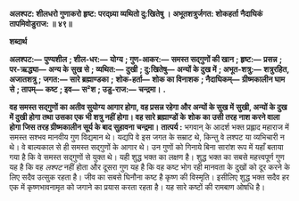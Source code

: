 **अलश्पट: शीलधरो गुणाकरो** **हृष्ट: परद्ध्र्या व्यथितो दु:खितेषु ।** **अभूतशत्रुर्जगत: शोकहर्ता** **नैदाघिकं तापमिवोडुराज: ॥ ४९॥** 

**शब्दार्थ** 

**अलश्पट:—** **पुण्यशील** **; शील-धर:—** **योग्य** **; गुण-आकर:—** **समस्त सद्गुणों की खान** **; हृष्ट:—** **प्रसन्न** **; पर-ऋद्ध्या—** **अन्य के** **सुख से** **; व्यथित:—** **दुखी** **; दु:खितेषु—** **अन्यों के दुख में** **; अभूत-शत्रु:—** **शत्रुरहित, अजातशत्रु** **; जगत:—** **सारे ब्रह्माण्डका** **;** **शोक-हर्ता—** **शोक का विनाशक** **; नैदाघिकम्—** **ग्रीष्मकालीन घाम से** **; तापम्—** **कष्ट** **; इव—** **स²श** **; उडु-राज:—** **चन्द्रमा।** **.** 

**वह समस्त सद्गुणों का अतीव सुयोग्य आगार होगा, वह प्रसन्न रहेगा और अन्यों के सुख में** **सुखी, अन्यों के दुख में दुखी होगा तथा उसका एक भी शत्रु नहीं होगा। वह सारे ब्रह्माण्डों के** **शोक का उसी तरह नाश करने वाला होगा जिस तरह ग्रीष्मकालीन सूर्य के बाद सुहावना** **चन्द्रमा।** **तात्पर्य :** भगवान् के आदर्श भक्त प्रह्लाद महाराज में समस्त सश्भव मानवीय गुण विद्यमान थे। यद्यपि वे इस जगत के सम्राट थे, किन्तु वे लश्पट या व्यभिचारी न थे। वे बाल्यकाल से ही समस्त सद्गुणों के आगार थे। उन गुणों को गिनाये बिना सारांश रूप में यहाँ बताया गया है कि वे समस्त सद्गुणों से युक्त थे। यही शुद्ध भक्त का लक्षण है। शुद्ध भक्त का सबसे महत्त्वपूर्ण गुण यह है कि वह *लश्पट* नहीं होता और दूसरा गुण यह है कि वह कष्ट भोग रही मानवता के दुखों को दूर करने के लिए सदैव उत्सुक रहता है। जीव का सबसे घिनौना कष्ट है कृष्ण की विस्मृति। इसीलिए शुद्ध भक्त सदैव हर एक में कृष्णभावनामृत को जगाने का प्रयास करता रहता है। यह सारे कष्टों की रामबाण ओषधि है।  